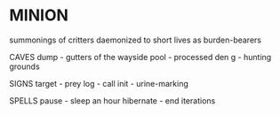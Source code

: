 # MINION
summonings of critters daemonized to short lives as burden-bearers

CAVES 
dump - gutters of the wayside
pool - processed den
g - hunting grounds

SIGNS
target - prey
log - call
init - urine-marking

SPELLS
pause - sleep an hour
hibernate - end iterations

